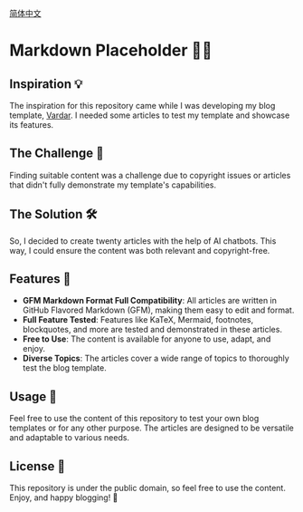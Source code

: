 [简体中文](README-zh.md)

# Markdown Placeholder 📄✨

## Inspiration 💡

The inspiration for this repository came while I was developing my blog template, [Vardar](). I needed some articles to test my template and showcase its features.

## The Challenge 🧩

Finding suitable content was a challenge due to copyright issues or articles that didn't fully demonstrate my template's capabilities. 

## The Solution 🛠️

So, I decided to create twenty articles with the help of AI chatbots. This way, I could ensure the content was both relevant and copyright-free.

## Features 🌟

- **GFM Markdown Format Full Compatibility**: All articles are written in GitHub Flavored Markdown (GFM), making them easy to edit and format.
- **Full Feature Tested**: Features like KaTeX, Mermaid, footnotes, blockquotes, and more are tested and demonstrated in these articles.
- **Free to Use**: The content is available for anyone to use, adapt, and enjoy.
- **Diverse Topics**: The articles cover a wide range of topics to thoroughly test the blog template.

## Usage 🚀

Feel free to use the content of this repository to test your own blog templates or for any other purpose. The articles are designed to be versatile and adaptable to various needs.

## License 📜

This repository is under the public domain, so feel free to use the content. Enjoy, and happy blogging! 🎉
